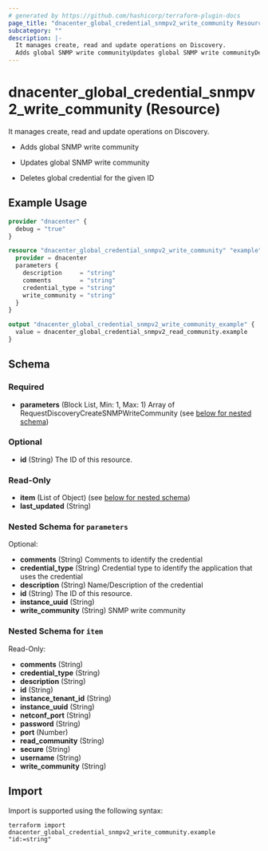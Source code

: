 ```yaml
---
# generated by https://github.com/hashicorp/terraform-plugin-docs
page_title: "dnacenter_global_credential_snmpv2_write_community Resource - terraform-provider-dnacenter"
subcategory: ""
description: |-
  It manages create, read and update operations on Discovery.
  Adds global SNMP write communityUpdates global SNMP write communityDeletes global credential for the given ID
---
```


# dnacenter_global_credential_snmpv2_write_community (Resource)

It manages create, read and update operations on Discovery.

- Adds global SNMP write community

- Updates global SNMP write community

- Deletes global credential for the given ID

## Example Usage

```terraform
provider "dnacenter" {
  debug = "true"
}

resource "dnacenter_global_credential_snmpv2_write_community" "example" {
  provider = dnacenter
  parameters {
    description     = "string"
    comments        = "string"
    credential_type = "string"
    write_community = "string"
  }
}

output "dnacenter_global_credential_snmpv2_write_community_example" {
  value = dnacenter_global_credential_snmpv2_read_community.example
}
```

<!-- schema generated by tfplugindocs -->
## Schema

### Required

- **parameters** (Block List, Min: 1, Max: 1) Array of RequestDiscoveryCreateSNMPWriteCommunity (see [below for nested schema](#nestedblock--parameters))

### Optional

- **id** (String) The ID of this resource.

### Read-Only

- **item** (List of Object) (see [below for nested schema](#nestedatt--item))
- **last_updated** (String)

<a id="nestedblock--parameters"></a>
### Nested Schema for `parameters`

Optional:

- **comments** (String) Comments to identify the credential
- **credential_type** (String) Credential type to identify the application that uses the credential
- **description** (String) Name/Description of the credential
- **id** (String) The ID of this resource.
- **instance_uuid** (String)
- **write_community** (String) SNMP write community


<a id="nestedatt--item"></a>
### Nested Schema for `item`

Read-Only:

- **comments** (String)
- **credential_type** (String)
- **description** (String)
- **id** (String)
- **instance_tenant_id** (String)
- **instance_uuid** (String)
- **netconf_port** (String)
- **password** (String)
- **port** (Number)
- **read_community** (String)
- **secure** (String)
- **username** (String)
- **write_community** (String)

## Import

Import is supported using the following syntax:

```shell
terraform import dnacenter_global_credential_snmpv2_write_community.example "id:=string"
```
